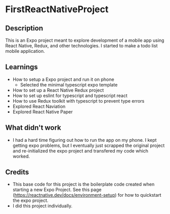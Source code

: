 # FirstReactNativeProject

## Description

This is an Expo project meant to explore development of a mobile app using React Native, Redux, and other technologies.
I started to make a todo list mobile application.

## Learnings

- How to setup a Expo project and run it on phone
  - Selected the minimal typescript expo template
- How to set up a React Native Redux project
- How to set up eslint for typescript and typescript react
- How to use Redux toolkit with typescript to prevent type errors
- Explored React Naviation
- Explored React Native Paper

## What didn't work

- I had a hard time figuring out how to run the app on my phone. I kept getting expo problems, but I eventually just scrapped the original project and re-initialized the expo project and transfered my code which worked.

## Credits

- This base code for this project is the boilerplate code created when starting a new Expo Project. See this page (<https://reactnative.dev/docs/environment-setup>) for how to quickstart the expo project.
- I did this project individually.

